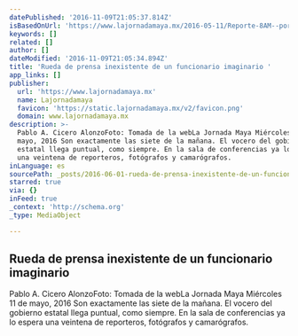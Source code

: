 ```yaml
---
datePublished: '2016-11-09T21:05:37.814Z'
isBasedOnUrl: 'https://www.lajornadamaya.mx/2016-05-11/Reporte-8AM--por-Pablo-A--CIcero'
keywords: []
related: []
author: []
dateModified: '2016-11-09T21:05:34.894Z'
title: 'Rueda de prensa inexistente de un funcionario imaginario '
app_links: []
publisher:
  url: 'https://www.lajornadamaya.mx'
  name: Lajornadamaya
  favicon: 'https://static.lajornadamaya.mx/v2/favicon.png'
  domain: www.lajornadamaya.mx
description: >-
  Pablo A. Cicero AlonzoFoto: Tomada de la webLa Jornada Maya Miércoles 11 de
  mayo, 2016 Son exactamente las siete de la mañana. El vocero del gobierno
  estatal llega puntual, como siempre. En la sala de conferencias ya lo espera
  una veintena de reporteros, fotógrafos y camarógrafos.
inLanguage: es
sourcePath: _posts/2016-06-01-rueda-de-prensa-inexistente-de-un-funcionario-imaginario.md
starred: true
via: {}
inFeed: true
_context: 'http://schema.org'
_type: MediaObject

---
```

<article style=""><h1>Rueda de prensa inexistente de un funcionario imaginario </h1><p>Pablo A. Cicero AlonzoFoto: Tomada de la webLa Jornada Maya Miércoles 11 de mayo, 2016 Son exactamente las siete de la mañana. El vocero del gobierno estatal llega puntual, como siempre. En la sala de conferencias ya lo espera una veintena de reporteros, fotógrafos y camarógrafos.</p></article>